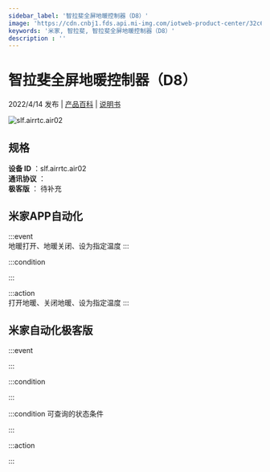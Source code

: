 ```yaml
---
sidebar_label: '智拉斐全屏地暖控制器（D8）'
image: 'https://cdn.cnbj1.fds.api.mi-img.com/iotweb-product-center/32c6a17c72d2ff693270532dc5482686_1647670924719.png?GalaxyAccessKeyId=AKVGLQWBOVIRQ3XLEW&Expires=9223372036854775807&Signature=VZaINiF5LC3KKIPzgRbOu8SvMfo='
keywords: '米家, 智拉斐, 智拉斐全屏地暖控制器（D8）'
description : ''
---
```

# 智拉斐全屏地暖控制器（D8）

2022/4/14 发布 | [产品百科](https://home.mi.com/webapp/content/baike/product/index.html?model=slf.airrtc.air02/) | [说明书](https://home.mi.com/views/introduction.html?model=slf.airrtc.air02&region=cn)

![slf.airrtc.air02](https://cdn.cnbj1.fds.api.mi-img.com/iotweb-product-center/32c6a17c72d2ff693270532dc5482686_1647670924719.png?GalaxyAccessKeyId=AKVGLQWBOVIRQ3XLEW&Expires=9223372036854775807&Signature=VZaINiF5LC3KKIPzgRbOu8SvMfo=)

## 规格  
> 
**设备 ID** ：slf.airrtc.air02  
**通讯协议** ：  
**极客版**  ： 待补充 


## 米家APP自动化  

:::event  
地暖打开、地暖关闭、设为指定温度
:::

:::condition  

:::

:::action   
打开地暖、关闭地暖、设为指定温度
:::

## 米家自动化极客版  

:::event  

:::

:::condition  

:::

:::condition 可查询的状态条件  

:::

:::action  

:::

        
